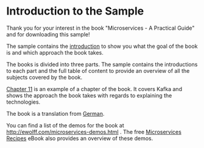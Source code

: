 # Introduction to the Sample

Thank you for your interest in the book "Microservices - A Practical
Guide" and for downloading this sample!

The sample contains the [introduction](#chapter-introduction) to show
you what the goal of the book is and which approach the book takes.

The books is divided into three parts. The sample contains
the introductions to each part and the full table of content to provide
an overview of all the subjects covered by the book.

[Chapter 11](#chapter-kafka) is an example of a chapter of the
book. It covers Kafka and shows the approach the book takes
with regards to explaining the technologies.

The book is a translation from [German](http://microservices-praxisbuch.de/).

You can find a list of the demos for the book at
<http://ewolff.com/microservices-demos.html> . The free
[Microservices Recipes](https://leanpub.com/microservices-recipes/overview)
eBook
also provides an overview of these demos.
